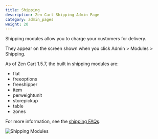 ```yaml
---
title: Shipping
description: Zen Cart Shipping Admin Page 
category: admin_pages
weight: 20
---
```


Shipping modules allow you to charge your customers for delivery. 

They appear on the screen shown when you click Admin > Modules > Shipping.

As of Zen Cart 1.5.7, the built in shipping modules are: 

- flat 
- freeoptions 
- freeshipper 
- item
- perweightunit
- storepickup
- table
- zones  

For more information, see the [shipping FAQs](/user/shipping/). 

![Shipping Modules](/images/shipping_modules.png)
